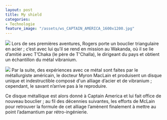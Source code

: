 ```yaml
---
layout: post
title: My shield
categories:
- Technologie
feature_image: "/assets/ws_CAPTAIN_AMERICA_1600x1200.jpg"
---
```


![](https://upload.wikimedia.org/wikipedia/commons/thumb/3/35/CapShield01.jpg/160px-CapShield01.jpg)
Lors de ses premières aventures, Rogers porte un bouclier triangulaire en acier ; c’est avec lui qu’il se rend en mission au Wakanda, où il se lie d’amitié avec T’Chaka (le père de T'Challa), le dirigeant du pays et obtient un échantillon du métal vibranium.

![](https://upload.wikimedia.org/wikipedia/commons/thumb/d/dc/CapShield05.jpg/160px-CapShield05.jpg)
Par la suite, des expériences avec ce métal sont faites par le métallurgiste américain, le docteur Myron MacLain et produisent un disque unique et indestructible composé d'un alliage d’acier et de vibranium ; cependant, le savant n’arrive pas à le reproduire.
 
Ce disque métallique est alors donné à Captain America et lui fait office de nouveau bouclier ; au fil des décennies suivantes, les efforts de McLain pour retrouver la formule de cet alliage l’amènent finalement à mettre au point l’adamantium par rétro-ingénierie.

